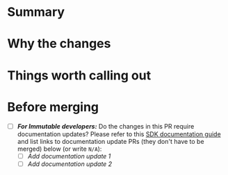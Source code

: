 # Summary
<!--- A short summary about what this PR is doing. -->


# Why the changes
<!--- State the reason/context for the change. -->


# Things worth calling out
<!--- Give useful tips/gotchas/trade-offs made to the reviewers. -->

# Before merging
- [ ] ***For Immutable developers:*** Do the changes in this PR require documentation updates? Please refer to this [SDK documentation guide](https://immutable.atlassian.net/wiki/spaces/PPS/pages/1916994017/SDK+documentation+guide) and list links to documentation update PRs (they don't have to be merged) below (or write `N/A`):
    - [ ] *Add documentation update 1*
    - [ ] *Add documentation update 2*
